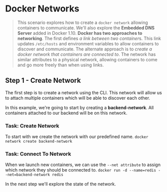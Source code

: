 <!-- @import "C:\Users\mdriscoll\.mume\themes\night.css"--->

# Docker Networks

> This scenario explores how to create a `docker network` allowing containers to communicate. We'll also explore the **Embedded DNS Server** added in Docker 1.10.
> **Docker has two approaches to networking**. The first defines *a link between two container*s. This link updates `/etc/hosts` and environment variables to allow containers to discover and communicate.
>The alternate approach is to *create a docker network that containers are connected to*. The network has similar attributes to a physical network, allowing containers to come and go more freely than when using links.

## Step 1 - Create Network

The first step is to create a network using the CLI. This network will allow us to attach multiple containers which will be able to discover each other.

In this example, we're going to start by creating a **backend-network**. All containers attached to our backend will be on this network.

### Task: Create Network

To start with we create the network with our predefined name. `docker network create backend-network`

### Task: Connect To Network

When we launch new containers, we can use the `--net attribute` to assign which network they should be connected to. `docker run -d --name=redis --net=backend-network redis`

In the next step we'll explore the state of the network.